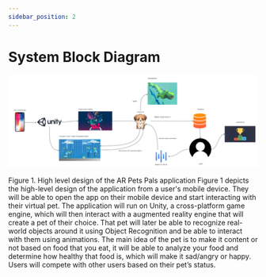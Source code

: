 ```yaml
---
sidebar_position: 2
---
```


# System Block Diagram
![Sytem Block Diagram](./img/system-block-diagram.png)

Figure 1. High level design of the AR Pets Pals application
Figure 1 depicts the high-level design of the application from a user's mobile device. They will be able to open the app on their mobile device and start interacting with their virtual pet. The application will run on Unity, a cross-platform game engine, which will then interact with a augmented reality engine that will create a pet of their choice. That pet will later be able to recognize real-world objects around it using Object Recognition and be able to interact with them using animations. The main idea of the pet is to make it content or not based on food that you eat, it will be able to analyze your food and determine how healthy that food is, which will make it sad/angry or happy. Users will compete with other users based on their pet’s status. 

